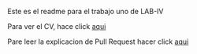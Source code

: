 Este es el readme para el trabajo uno de LAB-IV

Para ver el CV, hace click [aqui](cv.md)

Pare leer la explicacion de Pull Request hacer click [aqui](PR.md)
